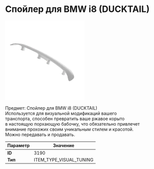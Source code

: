 # Спойлер для BMW i8 (DUCKTAIL)

![Item Image](../img/3190.webp?raw=true)

Предмет: Спойлер для BMW i8 (DUCKTAIL)<br>Используется для визуальной модификаций вашего<br>транспорта, способен превратить ваше ржавое корыто<br>в настоящую порхающую бабочку, что обязательно привлечет<br>внимание прохожих своим уникальным стилем и красотой.<br>Можно передавать и продавать.


| Параметр | Значение |
|----------|----------|
| **ID** | 3190 |
| **Тип** | ITEM_TYPE_VISUAL_TUNING |

